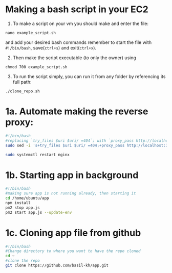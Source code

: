 # Making a bash script in your EC2
1. To make a script on your vm you should make and enter the file: 
```
nano example_script.sh
```
and add your desired bash commands remember to start the file with `#!/bin/bash`, save(`ctrl+s`) and exit(`ctrl+x`).

2. Then make the script executable (to only the owner) using
```
chmod 700 example_script.sh
```
3. To run the script simply, you can run it from any folder by referencing its full path:
```
./clone_repo.sh
```

# 1a. Automate making the reverse proxy: 
```bash
#!/bin/bash
#replacing `try_files $uri $uri/ =404`; with `proxy_pass http://localhost:3000/` in /etc/nginx/sites-available/default .
sudo sed -i 's+try_files $uri $uri/ =404;+proxy_pass http://localhost:3000/;+' /etc/nginx/sites-available/default

sudo systemctl restart nginx
```


# 1b. Starting app in background
```bash
#!/bin/bash
#making sure app is not running already, then starting it
cd /home/ubuntu/app
npm install
pm2 stop app.js
pm2 start app.js --update-env
```

# 1c. Cloning app file from github

```bash
#!/bin/bash
#Change directory to where you want to have the repo cloned
cd ~
#clone the repo
git clone https://github.com/basil-kh/app.git

```

